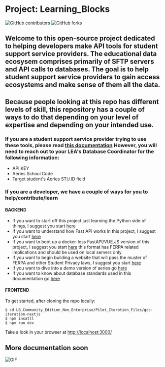 # Project: Learning_Blocks

[![GitHub contributors](https://img.shields.io/github/contributors/code4sac/learning-blocks)](https://github.com/code4sac/learning-blocks/graphs/contributors)
[![GitHub forks](https://img.shields.io/github/forks/code4sac/learning-blocks)](https://github.com/code4sac/learning-blocks/network/members)

## Welcome to this open-source project dedicated to helping developers make API tools for student support service providers. The educational data ecosysem comprises primarily of SFTP servers and API calls to databases. The goal is to help student support service providers to gain access ecosystems and make sense of them all the data. 

## Because people looking at this repo has different levels of skill, this repository has a couple of ways to do that depending on your level of expertise and depending on your intended use.

### If you are a student support service provider trying to use these tools, please read [this documentation](https://github.com/code4sac/learning-blocks/blob/main/Documentation%20Directory/SSSP_Read_Me.md) However, you will need to reach out to your LEA's Database Coordinator for the following information:

- API KEY
- Aeries School Code
- Target student's Aeries STU.ID field

### If you are a developer, we have a couple of ways for you to help/contribute/learn
#### BACKEND

- If you want to start off this project just learning the Python side of things, I suggest you
  start [here](https://github.com/code4sac/learning-blocks/edit/main/Documentation%20Directory/Individual_scripts.md)
- If you want to understand how Fast API works in this project, I suggest you
  start [here](https://github.com/code4sac/learning-blocks/edit/main/LB_Community_Edition_Non_Enterprise/Past_iterations/Stand_Alone_FastAPI/Readme.md)
- If you want to boot up a docker-less FastAPI/VUE.JS version of this project, I suggest you
  start <a href="https://github.com/code4sac/learning-blocks/tree/main/LB_Community_Edition_Non_Enterprise/Current_Iteration_Files">here</a>
  this format has FERPA related implications and should be used on local servers only</strong>.
- If you want to begin building a website that will pass the muster of FERPA and other Student Privacy laws, I suggest
  you start [here](https://github.com/code4sac/learning-blocks/tree/main/LB_Community_Edition_Enterprise)
- If you want to dive into a demo version of aeries go [here](https://demo.aeries.net/aeries/)
- If you want to know about database standards used in this documentation go [here](https://www.imsglobal.org/oneroster-v11-final-csv-tables#_Toc480293254 )

#### FRONTEND
To get started, after cloning the repo locally:
```
$ cd LB_Community_Edition_Non_Enterprise/Pilot_Iteration_Files/gcc-iteration-nextjs
$ npm insatll
$ npm run dev
```
Take a look in your browser at [http://localhost:3000/](http://localhost:3000/)

## More documentation soon

<img align="center" alt="GIF" src="https://i.pinimg.com/originals/e4/26/70/e426702edf874b181aced1e2fa5c6cde.gif" />

